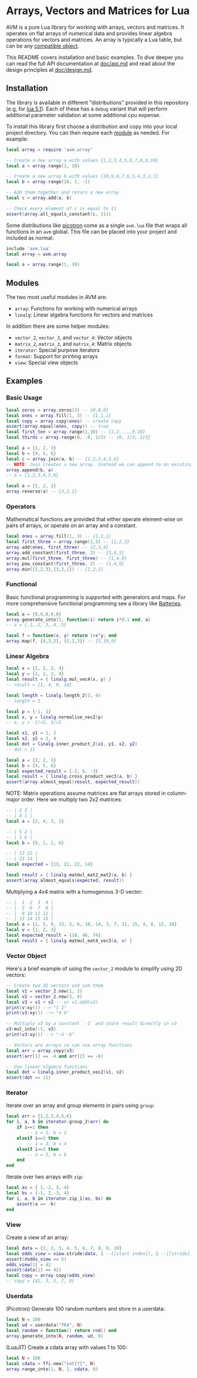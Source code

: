 # Arrays, Vectors and Matrices for Lua

AVM is a pure Lua library for working with arrays, vectors and matrices. It operates on flat arrays of numerical data and provides linear algebra operations for vectors and matrices. An array is typically a Lua table, but can be any [compatible object](doc/design.md).

This README covers installation and basic examples. To dive deeper you can read the full API documentation at [doc/api.md](doc/api.md) and read about the design principles at [doc/design.md](doc/design.md).

## Installation

The library is available in different "distributions" provided in this repository (e.g, for [lua 5.1](lua51)). Each of these has a `debug` variant that will perform additional parameter validation at some additional cpu expense.

To install this library first choose a distribution and copy into your local project directory. You can then require each [module](#modules) as needed. For example:

```lua
local array = require 'avm.array'

-- Create a new array a with values {1,2,3,4,5,6,7,8,9,10}
local a = array.range(1, 10)

-- Create a new array b with values {10,9,8,7,6,5,4,3,2,1}
local b = array.range(10, 1, -1)

-- Add them together and return a new array
local c = array.add(a, b)

-- Check every element of c is equal to 11
assert(array.all_equals_constant(c, 11))
```

Some distributions like [picotron](picotron) come as a single `avm.lua` file that wraps all functions in an `avm` global. This file can be placed into your project and included as normal:

```lua
include 'avm.lua'
local array = avm.array

local a = array.range(1, 10)
```

## Modules

The two most useful modules in AVM are:

* `array`: Functions for working with numerical arrays
* `linalg`: Linear algebra functions for vectors and matrices

In addition there are some helper modules:

* `vector_2`, `vector_3`, and `vector_4`: Vector objects
* `matrix_2`, `matrix_3`, and `matrix_4`: Matrix objects
* `iterator`: Special purpose iterators
* `format`: Support for printing arrays
* `view`: Special view objects

## Examples

### Basic Usage

```lua
local zeros = array.zeros(3) -- {0,0,0}
local ones = array.fill(1, 3) -- {1,1,1}
local copy = array.copy(ones) -- create copy
assert(array.equal(ones, copy)) -- true
local first_ten = array.range(1,10) -- {1,2,...,9,10}
local thirds = array.range(0, .9, 1/3) -- {0, 1/3, 2/3}
```

```lua
local a = {1, 2, 3}
local b = {4, 5, 6}
local c = array.join(a, b) -- {1,2,3,4,5,6}
-- NOTE: Join creates a new array. Instead we can append to an existing array:
array.append(b, a)
-- a = {1,2,3,4,5,6}
```

```lua
local a = {1, 2, 3}
array.reverse(a) -- {3,2,1}
```

### Operators

Mathematical functions are provided that either operate element-wise on pairs of arrays, or operate on an array and a constant.

```lua
local ones = array.fill(1, 3) -- {1,1,1}
local first_three = array.range(1,3) -- {1,2,3}
array.add(ones, first_three) -- {2,3,4}
array.add_constant(first_three, 2) -- {3,4,5}
array.mul(first_three, first_three) -- {1,4,9}
array.pow_constant(first_three, 2) -- {1,4,9}
array.min({1,2,3},{3,2,1}) -- {1,2,1}
```

### Functional

Basic functional programming is supported with generators and maps. For more comprehensive functional programming see a library like [Batteries](https://github.com/1bardesign/batteries).

```lua
local a = {0,0,0,0,0}
array.generate_into(5, function(i) return i*0.1 end, a)
-- a = {.1,.2,.3,.4,.5}
```

```lua
local f = function(x, y) return 1+x^y; end
array.map(f, {4,3,2}, {1,2,3}) -- {5,10,9}
```

### Linear Algebra

```lua
local x = {1, 2, 3, 4}
local y = {1, 2, 3, 4}
local result = { linalg.mul_vec4(x, y) }
-- result = {1, 4, 9, 16}
```

```lua
local length = linalg.length_2(3, 4)
-- length = 5

local p = {-1, 1}
local x, y = linalg.normalise_vec2(p)
-- x, y = -1/√2, 1/√2
```

```lua
local x1, y1 = 1, 2
local x2, y2 = 3, 4
local dot = linalg.inner_product_2(x1, y1, x2, y2)
-- dot = 11
```

```lua
local a = {1, 2, 3}
local b = {4, 5, 6}
local expected_result = {-3, 6, -3}
local result = { linalg.cross_product_vec3(a, b) }
assert(array.almost_equal(result, expected_result))
```

NOTE: Matrix operations assume matrices are flat arrays stored in column-major order. Here we multiply two 2x2 matrices:

```lua
-- | 2 3 |
-- | 4 1 |
local a = {2, 4, 3, 1}

-- | 5 2 |
-- | 1 6 |
local b = {5, 1, 2, 6}

-- | 13 22 |
-- | 21 14 |
local expected = {13, 21, 22, 14}

local result = { linalg.matmul_mat2_mat2(a, b) }
assert(array.almost_equals(expected, result))
```

Multiplying a 4x4 matrix with a homogenous 3-D vector:

```lua
-- |  1  2  3  4 |
-- |  5  6  7  8 |
-- |  9 10 11 12 |
-- | 13 14 15 16 |
local a = {1, 5, 9, 13, 2, 6, 10, 14, 3, 7, 11, 15, 4, 8, 12, 16}
local v = {1, 2, 3}
local expected_result = {18, 46, 74}
local result = { linalg.matmul_mat4_vec3(a, v) }
```

### Vector Object

Here's a brief example of using the `vector_2` module to simplify using 2D vectors:

```lua
-- Create two 2D vectors and sum them
local v1 = vector_2.new(1, 2)
local v2 = vector_2.new(3, 4)
local v3 = v1 + v2 -- or v1:add(v2)
print(v:xy()) --> "1 2"
print(v3:xy()) --> "4 6"

-- Multiply v3 by a constant `-1` and store result directly in v3
v3:mul_into(-1, v3)
print(v3:xy()) --> "-4 -6"

-- Vectors are arrays so can use array functions
local arr = array.copy(v3)
assert(arr[1] == -4 and arr[2] == -6)

-- Use linear algebra functions
local dot = linalg.inner_product_vec2(v1, v2)
assert(dot == 11)
```

### Iterator

Iterate over an array and group elements in pairs using `group`:

```lua
local arr = {1,2,3,4,5,6}
for i, a, b in iterator.group_2(arr) do
	if i==1 then
		-- a = 1, b = 2
	elseif i==2 then
		-- a = 3, b = 4
	elseif i==3 then
		-- a = 5, b = 6
	end
end
```

Iterate over two arrays with `zip`:

```lua
local as = { 1,-2, 3,-4}
local bs = {-1, 2,-3, 4}
for i, a, b in iterator.zip_1(as, bs) do
	assert(a == -b)
end
```

### View

Create a view of an array:

```lua
local data = {1, 2, 3, 4, 5, 6, 7, 8, 9, 10}
local odds_view = view.stride(data, 1 --[[start index]], 2 --[[stride]], 5 --[[count]])
assert(#odds_view == 5)
odds_view[1] = 42
assert(data[1] == 42)
local copy = array.copy(odds_view)
-- copy = {42, 3, 5, 7, 9}
```

### Userdata

(Picotron) Generate 100 random numbers and store in a userdata:

```lua
local N = 100
local ud = userdata("f64", N)
local random = function() return rnd() end
array.generate_into(N, random, ud, 0)
```

(LuaJIT) Create a cdata array with values 1 to 100:

```lua
local N = 100
local cdata = ffi.new("int[?]", N)
array.range_into(1, N, 1, cdata, 0)
```
